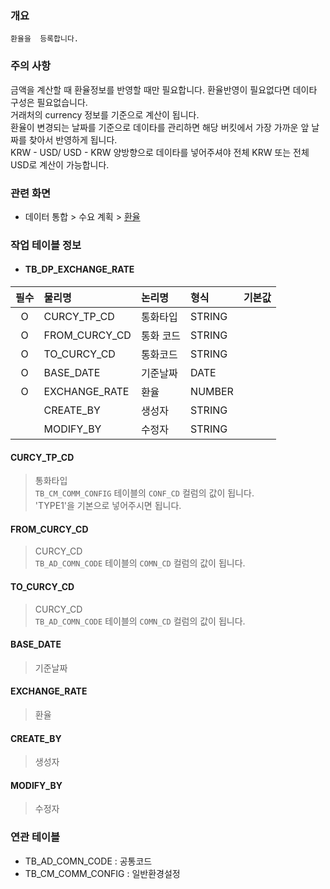 ### 개요
    환율을  등록합니다.

### 주의 사항
  금액을 계산할 때 환율정보를 반영할 때만 필요합니다. 환율반영이 필요없다면 데이타 구성은 필요없습니다.   
  거래처의 currency 정보를 기준으로 계산이 됩니다.   
  환율이 변경되는 날짜를 기준으로 데이타를 관리하면 해당 버킷에서 가장 가까운 앞 날짜를 찾아서 반영하게 됩니다.    
  KRW - USD/ USD - KRW 양방향으로 데이타를 넣어주셔야 전체 KRW 또는 전체 USD로 계산이 가능합니다.   

### 관련 화면
- 데이터 통합 > 수요 계획 > [환율](#/dataintegration/demandplan/exchangerate) 

### 작업 테이블 정보

- #### TB_DP_EXCHANGE_RATE


| 필수 | 물리명                                   | 논리명   | 형식     |    기본값    | 
|:--:|:--------------------------------------|:------|:-------|:---------:|
| O  | CURCY_TP_CD | 통화타입  | STRING |           |
| O  | FROM_CURCY_CD                  | 통화 코드 | STRING |           |
| O  | TO_CURCY_CD                   | 통화코드  | STRING |           |
| O  | BASE_DATE                  | 기준날짜  | DATE   |           |
| O  | EXCHANGE_RATE                   | 환율    | NUMBER |           |
|    | CREATE_BY                   | 생성자   | STRING |           |
|    | MODIFY_BY                  | 수정자   | STRING |           |

#### CURCY_TP_CD
> 통화타입     
> `TB_CM_COMM_CONFIG` 테이블의 `CONF_CD` 컬럼의 값이 됩니다.   
   'TYPE1'을 기본으로 넣어주시면 됩니다.

#### FROM_CURCY_CD
> CURCY_CD     
> `TB_AD_COMN_CODE` 테이블의 `COMN_CD` 컬럼의 값이 됩니다.     

#### TO_CURCY_CD
> CURCY_CD     
> `TB_AD_COMN_CODE` 테이블의 `COMN_CD` 컬럼의 값이 됩니다.  

#### BASE_DATE
> 기준날짜

#### EXCHANGE_RATE
> 환율

#### CREATE_BY
> 생성자  

#### MODIFY_BY
> 수정자  


### 연관 테이블

- TB_AD_COMN_CODE : 공통코드
- TB_CM_COMM_CONFIG : 일반환경설정 

